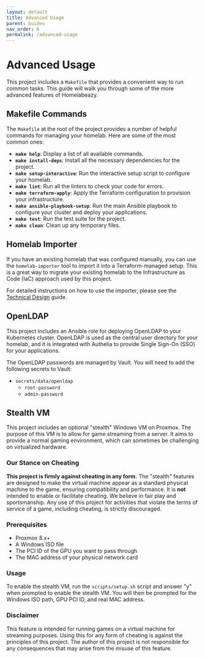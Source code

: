```yaml
---
layout: default
title: Advanced Usage
parent: Guides
nav_order: 6
permalink: /advanced-usage
---
```


# Advanced Usage

This project includes a `Makefile` that provides a convenient way to run common tasks. This guide will walk you through some of the more advanced features of Homelabeazy.

## Makefile Commands

The `Makefile` at the root of the project provides a number of helpful commands for managing your homelab. Here are some of the most common ones:

-   **`make help`**: Display a list of all available commands.
-   **`make install-deps`**: Install all the necessary dependencies for the project.
-   **`make setup-interactive`**: Run the interactive setup script to configure your homelab.
-   **`make lint`**: Run all the linters to check your code for errors.
-   **`make terraform-apply`**: Apply the Terraform configuration to provision your infrastructure.
-   **`make ansible-playbook-setup`**: Run the main Ansible playbook to configure your cluster and deploy your applications.
-   **`make test`**: Run the test suite for the project.
-   **`make clean`**: Clean up any temporary files.

## Homelab Importer

If you have an existing homelab that was configured manually, you can use the `homelab-importer` tool to import it into a Terraform-managed setup. This is a great way to migrate your existing homelab to the Infrastructure as Code (IaC) approach used by this project.

For detailed instructions on how to use the importer, please see the [Technical Design](./technical-design.md) guide.

## OpenLDAP

This project includes an Ansible role for deploying OpenLDAP to your Kubernetes cluster. OpenLDAP is used as the central user directory for your homelab, and it is integrated with Authelia to provide Single Sign-On (SSO) for your applications.

The OpenLDAP passwords are managed by Vault. You will need to add the following secrets to Vault:

-   `secrets/data/openldap`
    -   `root-password`
    -   `admin-password`

## Stealth VM

This project includes an optional "stealth" Windows VM on Proxmox. The purpose of this VM is to allow for game streaming from a server. It aims to provide a normal gaming environment, which can sometimes be challenging on virtualized hardware.

### Our Stance on Cheating

**This project is firmly against cheating in any form.** The "stealth" features are designed to make the virtual machine appear as a standard physical machine to the game, ensuring compatibility and performance. It is **not** intended to enable or facilitate cheating. We believe in fair play and sportsmanship. Any use of this project for activities that violate the terms of service of a game, including cheating, is strictly discouraged.

### Prerequisites

-   Proxmox 8.x+
-   A Windows ISO file
-   The PCI ID of the GPU you want to pass through
-   The MAC address of your physical network card

### Usage

To enable the stealth VM, run the `scripts/setup.sh` script and answer "y" when prompted to enable the stealth VM. You will then be prompted for the Windows ISO path, GPU PCI ID, and real MAC address.

### Disclaimer

This feature is intended for running games on a virtual machine for streaming purposes. Using this for any form of cheating is against the principles of this project. The author of this project is not responsible for any consequences that may arise from the misuse of this feature.
